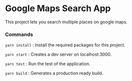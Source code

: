 # Google Maps Search App

This project lets you search multiple places on google maps.

### Commands

`yarn install` : Install the required packages for this project.

`yarn start` : Creates a dev server on localhost:3000.

`yarn test` : Run the test of the application.

`yarn build` : Generates a production ready build.
